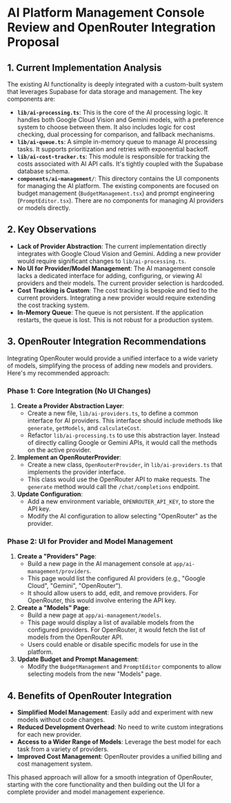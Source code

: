 # AI Platform Management Console Review and OpenRouter Integration Proposal

## 1. Current Implementation Analysis

The existing AI functionality is deeply integrated with a custom-built system that leverages Supabase for data storage and management. The key components are:

*   **`lib/ai-processing.ts`**: This is the core of the AI processing logic. It handles both Google Cloud Vision and Gemini models, with a preference system to choose between them. It also includes logic for cost checking, dual processing for comparison, and fallback mechanisms.
*   **`lib/ai-queue.ts`**: A simple in-memory queue to manage AI processing tasks. It supports prioritization and retries with exponential backoff.
*   **`lib/ai-cost-tracker.ts`**: This module is responsible for tracking the costs associated with AI API calls. It's tightly coupled with the Supabase database schema.
*   **`components/ai-management/`**: This directory contains the UI components for managing the AI platform. The existing components are focused on budget management (`BudgetManagement.tsx`) and prompt engineering (`PromptEditor.tsx`). There are no components for managing AI providers or models directly.

## 2. Key Observations

*   **Lack of Provider Abstraction**: The current implementation directly integrates with Google Cloud Vision and Gemini. Adding a new provider would require significant changes to `lib/ai-processing.ts`.
*   **No UI for Provider/Model Management**: The AI management console lacks a dedicated interface for adding, configuring, or viewing AI providers and their models. The current provider selection is hardcoded.
*   **Cost Tracking is Custom**: The cost tracking is bespoke and tied to the current providers. Integrating a new provider would require extending the cost tracking system.
*   **In-Memory Queue**: The queue is not persistent. If the application restarts, the queue is lost. This is not robust for a production system.

## 3. OpenRouter Integration Recommendations

Integrating OpenRouter would provide a unified interface to a wide variety of models, simplifying the process of adding new models and providers. Here's my recommended approach:

### Phase 1: Core Integration (No UI Changes)

1.  **Create a Provider Abstraction Layer**:
    *   Create a new file, `lib/ai-providers.ts`, to define a common interface for AI providers. This interface should include methods like `generate`, `getModels`, and `calculateCost`.
    *   Refactor `lib/ai-processing.ts` to use this abstraction layer. Instead of directly calling Google or Gemini APIs, it would call the methods on the active provider.
2.  **Implement an OpenRouterProvider**:
    *   Create a new class, `OpenRouterProvider`, in `lib/ai-providers.ts` that implements the provider interface.
    *   This class would use the OpenRouter API to make requests. The `generate` method would call the `/chat/completions` endpoint.
3.  **Update Configuration**:
    *   Add a new environment variable, `OPENROUTER_API_KEY`, to store the API key.
    *   Modify the AI configuration to allow selecting "OpenRouter" as the provider.

### Phase 2: UI for Provider and Model Management

1.  **Create a "Providers" Page**:
    *   Build a new page in the AI management console at `app/ai-management/providers`.
    *   This page would list the configured AI providers (e.g., "Google Cloud", "Gemini", "OpenRouter").
    *   It should allow users to add, edit, and remove providers. For OpenRouter, this would involve entering the API key.
2.  **Create a "Models" Page**:
    *   Build a new page at `app/ai-management/models`.
    *   This page would display a list of available models from the configured providers. For OpenRouter, it would fetch the list of models from the OpenRouter API.
    *   Users could enable or disable specific models for use in the platform.
3.  **Update Budget and Prompt Management**:
    *   Modify the `BudgetManagement` and `PromptEditor` components to allow selecting models from the new "Models" page.

## 4. Benefits of OpenRouter Integration

*   **Simplified Model Management**: Easily add and experiment with new models without code changes.
*   **Reduced Development Overhead**: No need to write custom integrations for each new provider.
*   **Access to a Wider Range of Models**: Leverage the best model for each task from a variety of providers.
*   **Improved Cost Management**: OpenRouter provides a unified billing and cost management system.

This phased approach will allow for a smooth integration of OpenRouter, starting with the core functionality and then building out the UI for a complete provider and model management experience.

